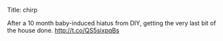 Title: chirp

After a 10 month baby-induced hiatus from DIY, getting the very last bit of the house done. <a href="http://t.co/QS5sixpqBs">http://t.co/QS5sixpqBs</a>
